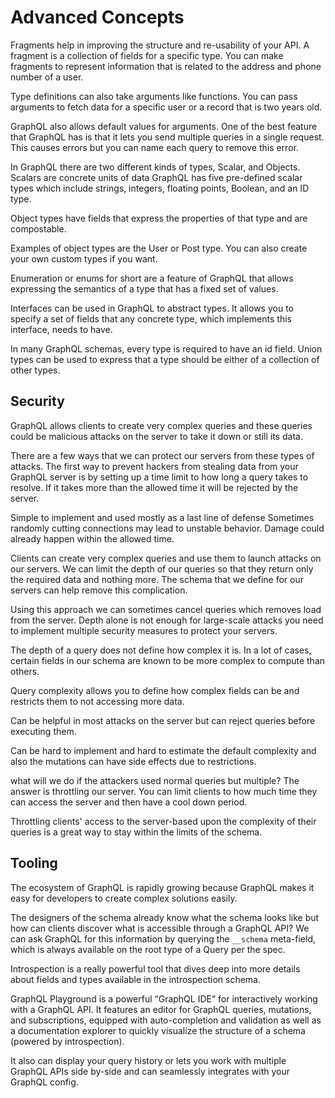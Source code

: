 # Advanced Concepts

Fragments help in improving the structure and re-usability of your API. A fragment is a collection of fields for a specific type. You can make fragments to represent information that is related to the address and phone number of a user.

Type definitions can also take arguments like functions. You can pass arguments to fetch data for a specific user or a record that is two years old. 

GraphQL also allows default values for arguments. One of the best feature that GraphQL has is that it lets you send multiple queries in a single request. This causes errors but you can name each query to remove this error.

In GraphQL there are two different kinds of types, Scalar, and Objects. Scalars are concrete units of data GraphQL has five pre-defined scalar types which include strings, integers, floating points, Boolean, and an ID type.

Object types have fields that express the properties of that type and are compostable.

Examples of object types are the User or Post type. You can also create your own custom types if you want.

Enumeration or enums for short are a feature of GraphQL that allows expressing the semantics of a type that has a fixed set of values. 

Interfaces can be used in GraphQL to abstract types. It allows you to specify a set of fields that any concrete type, which implements this interface, needs to have.

In many GraphQL schemas, every type is required to have an id field. Union types can be used to express that a type should be either of a collection of other types.

## Security

GraphQL allows clients to create very complex queries and these queries could be malicious attacks on the server to take it down or still its data.

There are a few ways that we can protect our servers from these types of attacks. The first way to prevent hackers from stealing data from your GraphQL server is by setting up a time limit to how long a query takes to resolve. If it takes more than the allowed time it will be rejected by the server.

Simple to implement and used mostly as a last line of defense Sometimes randomly cutting connections may lead to unstable behavior. Damage could already happen within the allowed time.

Clients can create very complex queries and use them to launch attacks on our servers. We can limit the depth of our queries so that they return only the required data and nothing more. The schema that we define for our servers can help remove this complication.

Using this approach we can sometimes cancel queries which removes load from the server. Depth alone is not enough for large-scale attacks you need to implement multiple security measures to protect your servers.

The depth of a query does not define how complex it is. In a lot of cases, certain fields in our schema are known to be more complex to compute than others. 

Query complexity allows you to define how complex fields can be and restricts them to not accessing more data.

Can be helpful in most attacks on the server but can reject queries before executing them. 

Can be hard to implement and hard to estimate the default complexity and also the mutations can have side effects due to restrictions.

what will we do if the attackers used normal queries but multiple? The answer is throttling our server. You can limit clients to how much time they can access the server and then have a cool down period.

Throttling clients' access to the server-based upon the complexity of their queries is a great way to stay within the limits of the schema.

## Tooling

The ecosystem of GraphQL is rapidly growing because GraphQL makes it easy for developers to create complex solutions easily.

The designers of the schema already know what the schema looks like but how can  clients discover what is accessible through a GraphQL API? We can ask GraphQL for this information by querying the `__schema` meta-field, which is always available on the root type of a Query per the spec.

Introspection is a really powerful tool that dives deep into more details about fields and types available in the introspection schema.

GraphQL Playground is a powerful “GraphQL IDE” for interactively working with a GraphQL API. It features an editor for GraphQL queries, mutations, and subscriptions, equipped with auto-completion and validation as well as a documentation explorer to quickly visualize the structure of a schema (powered by introspection).

It also can display your query history or lets you work with multiple GraphQL APIs side by-side and can seamlessly integrates with your GraphQL config.



